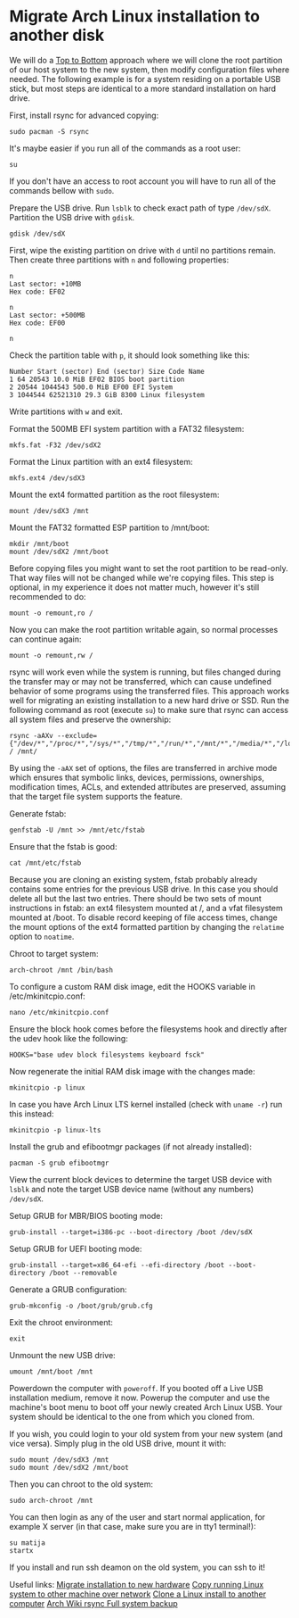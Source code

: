 # Migrate Arch Linux installation to another disk

We will do a [Top to Bottom](https://wiki.archlinux.org/index.php/migrate_installation_to_new_hardware) approach where we will clone the root partition of our host system to the new system, then modify configuration files where needed. The following example is for a system residing on a portable USB stick, but most steps are identical to a more standard installation on hard drive. 

First, install rsync for advanced copying:
```
sudo pacman -S rsync
```

It's maybe easier if you run all of the commands as a root user:
```
su
```

If you don't have an access to root account you will have to run all of the commands bellow with `sudo`.

Prepare the USB drive. Run `lsblk` to check exact path of type `/dev/sdX`. Partition the USB drive with `gdisk`.
```
gdisk /dev/sdX
```

First, wipe the existing partition on drive with `d` until no partitions remain. Then create three partitions with `n` and following properties:
```
n
Last sector: +10MB
Hex code: EF02

n
Last sector: +500MB
Hex code: EF00

n
```

Check the partition table with `p`, it should look something like this:
```
Number Start (sector) End (sector) Size Code Name 
1 64 20543 10.0 MiB EF02 BIOS boot partition 
2 20544 1044543 500.0 MiB EF00 EFI System 
3 1044544 62521310 29.3 GiB 8300 Linux filesystem
```

Write partitions with `w` and exit.

Format the 500MB EFI system partition with a FAT32 filesystem:
```
mkfs.fat -F32 /dev/sdX2
```

Format the Linux partition with an ext4 filesystem:
```
mkfs.ext4 /dev/sdX3
```

Mount the ext4 formatted partition as the root filesystem:
```
mount /dev/sdX3 /mnt
```

Mount the FAT32 formatted ESP partition to /mnt/boot:
```
mkdir /mnt/boot
mount /dev/sdX2 /mnt/boot
```

Before copying files you might want to set the root partition to be read-only. That way files will not be changed while we're copying files. This step is optional, in my experience it does not matter much, however it's still recommended to do:
```
mount -o remount,ro /
```

Now you can make the root partition writable again, so normal processes can continue again:
```
mount -o remount,rw /
```

rsync will work even while the system is running, but files changed during the transfer may or may not be transferred, which can cause undefined behavior of some programs using the transferred files. This approach works well for migrating an existing installation to a new hard drive or SSD. Run the following command as root (execute `su`) to make sure that rsync can access all system files and preserve the ownership:
```
rsync -aAXv --exclude={"/dev/*","/proc/*","/sys/*","/tmp/*","/run/*","/mnt/*","/media/*","/lost+found"} / /mnt/
```

By using the `-aAX` set of options, the files are transferred in archive mode which ensures that symbolic links, devices, permissions, ownerships, modification times, ACLs, and extended attributes are preserved, assuming that the target file system supports the feature. 

Generate fstab:
```
genfstab -U /mnt >> /mnt/etc/fstab
```

Ensure that the fstab is good:
```
cat /mnt/etc/fstab
```

Because you are cloning an existing system, fstab probably already contains some entries for the previous USB drive. In this case you should delete all but the last two entries. There should be two sets of mount instructions in fstab: an ext4 filesystem mounted at /, and a vfat filesystem mounted at /boot. To disable record keeping of file access times, change the mount options of the ext4 formatted partition
by changing the `relatime` option to `noatime`.

Chroot to target system:
```
arch-chroot /mnt /bin/bash
```

To configure a custom RAM disk image, edit the HOOKS variable in /etc/mkinitcpio.conf:
```
nano /etc/mkinitcpio.conf
```

Ensure the block hook comes before the filesystems hook and directly after the udev hook like the following:
```
HOOKS="base udev block filesystems keyboard fsck"
```

Now regenerate the initial RAM disk image with the changes made:
```
mkinitcpio -p linux
```

In case you have Arch Linux LTS kernel installed (check with `uname -r`) run this instead:
```
mkinitcpio -p linux-lts
```

Install the grub and efibootmgr packages (if not already installed):
```
pacman -S grub efibootmgr
```

View the current block devices to determine the target USB device with `lsblk` and note the target USB device name (without any numbers) `/dev/sdX`.

Setup GRUB for MBR/BIOS booting mode:
```
grub-install --target=i386-pc --boot-directory /boot /dev/sdX
```

Setup GRUB for UEFI booting mode:
```
grub-install --target=x86_64-efi --efi-directory /boot --boot-directory /boot --removable
```

Generate a GRUB configuration:
```
grub-mkconfig -o /boot/grub/grub.cfg
```

Exit the chroot environment:
```
exit
```

Unmount the new USB drive:
```
umount /mnt/boot /mnt
```

Powerdown the computer with `poweroff`. If you booted off a Live USB installation medium, remove it now. Powerup the computer and use the machine's boot menu to boot off your newly created Arch Linux USB. Your system should be identical to the one from which you cloned from.

If you wish, you could login to your old system from your new system (and vice versa). Simply plug in the old USB drive, mount it with:
```
sudo mount /dev/sdX3 /mnt
sudo mount /dev/sdX2 /mnt/boot
```

Then you can chroot to the old system:
```
sudo arch-chroot /mnt
```

You can then login as any of the user and start normal application, for example X server (in that case, make sure you are in tty1 terminal!):
```
su matija
startx
```

If you install and run ssh deamon on the old system, you can ssh to it!

Useful links:
[Migrate installation to new hardware](https://wiki.archlinux.org/index.php/migrate_installation_to_new_hardware)
[Copy running Linux system to other machine over network](https://softwarebakery.com/copy-linux-systems-over-network)
[Clone a Linux install to another computer](http://positon.org/clone-a-linux-system-install-to-another-computer)
[Arch Wiki rsync Full system backup](https://wiki.archlinux.org/index.php/rsync#Full_system_backup)

